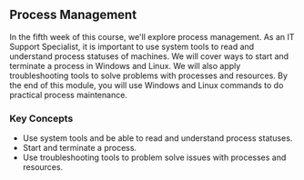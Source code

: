 ## Process Management

In the fifth week of this course, we'll explore process management. As an IT Support Specialist, it is important to use system tools to read and understand process statuses of machines. We will cover ways to start and terminate a process in Windows and Linux. We will also apply troubleshooting tools to solve problems with processes and resources. By the end of this module, you will use Windows and Linux commands to do practical process maintenance.

### Key Concepts

* Use system tools and be able to read and understand process statuses.
* Start and terminate a process.
* Use troubleshooting tools to problem solve issues with processes and resources.